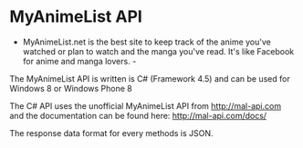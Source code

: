 MyAnimeList API
===============

- MyAnimeList.net is the best site to keep track of the anime you've watched or plan to watch and the manga you've read. It's like Facebook for anime and manga lovers. -

The MyAnimeList API is written is C# (Framework 4.5) and can be used for Windows 8 or Windows Phone 8

The C# API uses the unofficial MyAnimeList API from http://mal-api.com and the documentation can be found here: http://mal-api.com/docs/


The response data format for every methods is JSON.
